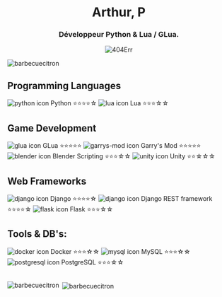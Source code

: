 <h1 align="center">Arthur, P</h1>
<h3 align="center">Développeur Python & Lua / GLua.</h3>
<p align="center"><img src="https://usagif.com/wp-content/uploads/gifs/coffee-88.gif" alt="404Err" /></p>
<p align="left"> <img src="https://komarev.com/ghpvc/?username=barbecuecitron&label=Profile%20views&color=0e75b6&style=flat" alt="barbecuecitron" /> </p>

## Programming Languages
![python icon](https://img.icons8.com/color/48/000000/python.png) Python ⭐⭐⭐⭐☆
![lua icon](https://img.icons8.com/color/48/000000/lua-language.png) Lua ⭐⭐⭐☆☆

## Game Development
![glua icon](https://img.icons8.com/nolan/48/lua-language--v1.png) GLua ⭐⭐⭐⭐⭐
![garrys-mod icon](https://img.icons8.com/color/48/000000/garrys-mod.png) Garry's Mod ⭐⭐⭐⭐⭐
![blender icon](https://img.icons8.com/color/48/000000/blender-3d.png) Blender Scripting ⭐⭐⭐☆☆
![unity icon](https://img.icons8.com/color/48/000000/unity.png) Unity ⭐⭐☆☆☆

## Web Frameworks
![django icon](https://img.icons8.com/color/48/000000/django.png) Django ⭐⭐⭐⭐☆
![django icon](https://img.icons8.com/color/48/000000/django.png) Django REST framework ⭐⭐⭐⭐☆
![flask icon](https://img.icons8.com/nolan/48/flask.png) Flask ⭐⭐⭐☆☆

## Tools & DB's:
![docker icon](https://img.icons8.com/color/48/docker.png) Docker ⭐⭐⭐☆☆
![mysql icon](https://img.icons8.com/color/48/mysql-logo.png) MySQL ⭐⭐⭐☆☆
![postgresql icon](https://img.icons8.com/plasticine/48/postgreesql.png) PostgreSQL ⭐⭐⭐☆☆
##

<p><img align="left" src="https://github-readme-stats.vercel.app/api/top-langs?username=barbecuecitron&show_icons=true&locale=en&layout=compact" alt="barbecuecitron" /></p>

<p>&nbsp;<img align="center" src="https://github-readme-stats.vercel.app/api?username=barbecuecitron&show_icons=true&locale=en" alt="barbecuecitron" /></p>


